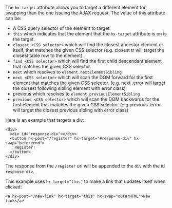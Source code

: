 The `hx-target` attribute allows you to target a different element for swapping than the one issuing the AJAX request. The value of this attribute can be:

- A CSS query selector of the element to target. 
- `this` which indicates that the element that the `hx-target` attribute is on is the target. 
- `closest <CSS selector>` which will find the closest ancestor element or itself, that matches the given CSS selector (e.g. closest tr will target the closest table row to the element). 
- `find <CSS selector>` which will find the first child descendant element that matches the given CSS selector. 
- `next` which resolves to `element.nextElementSibling` 
- `next <CSS selector>` which will scan the DOM forward for the first element that matches the given CSS selector. (e.g. next .error will target the closest following sibling element with error class) 
- previous which resolves to `element.previousElementSibling`
- `previous <CSS selector>` which will scan the DOM backwards for the first element that matches the given CSS selector. (e.g previous .error will target the closest previous sibling with error class)

Here is an example that targets a div:
```
<div>
  <div id="response-div"></div>
  <button hx-post="/register" hx-target="#response-div" hx-swap="beforeend">
    Register!
  </button>
</div>
```

The response from the `/register` url will be appended to the `div` with the id `response-div`.

This example uses `hx-target="this"` to make a link that updates itself when clicked:

```
<a hx-post="/new-link" hx-target="this" hx-swap="outerHTML">New link</a>